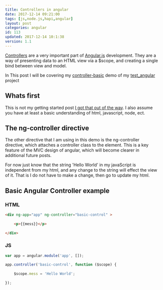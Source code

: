 ```yaml
---
title: Controllers in angular
date: 2017-12-14 09:21:00
tags: [js,node.js,hapi,angular]
layout: post
categories: angular
id: 113
updated: 2017-12-14 10:1:38
version: 1.1
---
```


[Controllers](https://docs.angularjs.org/api/ng/directive/ngController) are a very important part of [Angular.js](https://angularjs.org/) development. They are a way of presenting data to an HTML view via a $scope, and creating a single bind between view and model.

In This post I will be covering my [controller-basic](https://github.com/dustinpfister/test_angular/tree/master/ejs/demos/controller-basic) demo of my [test_angular](https://github.com/dustinpfister/test_angular) project

<!-- more -->

## Whats first

This is not my getting started post [I got that out of the way](/2017/12/13/angular-getting-started/). I also assume you have at least a basic understanding of html, javascript, node, ect.

## The ng-controller directive

The other directive that I am using in this demo is the ng-controller directive, which attaches a controller class to the element. This is a key feature of the MVC design of angular, which will become clearer in additional future posts. 

For now just know that the string 'Hello World' in my javaScript is independent from my html, and any change to the string will effect the view of it. That is I do not have to make a change, then go to update my html.


## Basic Angular Controller example

### HTML
```html
<div ng-app="app" ng-controller="basic-control" >
 
    <p>{{mess}}</p>
 
</div>
```

### JS
```js
var app = angular.module('app', []);
 
app.controller('basic-control', function ($scope) {
 
    $scope.mess = 'Hello World';
 
});
```